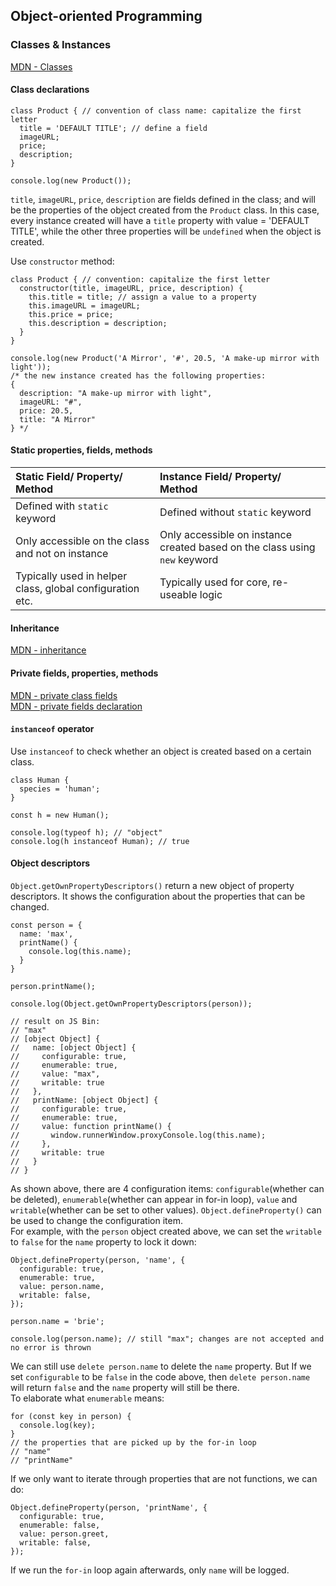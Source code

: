## Object-oriented Programming
 
### Classes & Instances

[MDN - Classes](https://developer.mozilla.org/en-US/docs/Web/JavaScript/Reference/Classes)

#### Class declarations
```
class Product { // convention of class name: capitalize the first letter
  title = 'DEFAULT TITLE'; // define a field
  imageURL;
  price;
  description;
}

console.log(new Product());
```
`title`, `imageURL`, `price`, `description` are fields defined in the class; and will be the properties of the object created from the `Product` class. In this case, every instance created will have a `title` property with value = 'DEFAULT TITLE', while the other three properties will be `undefined` when the object is created.
<br />

Use `constructor` method:
```
class Product { // convention: capitalize the first letter
  constructor(title, imageURL, price, description) {
    this.title = title; // assign a value to a property
    this.imageURL = imageURL;
    this.price = price;
    this.description = description;
  }
}

console.log(new Product('A Mirror', '#', 20.5, 'A make-up mirror with light'));
/* the new instance created has the following properties:
{
  description: "A make-up mirror with light",
  imageURL: "#",
  price: 20.5,
  title: "A Mirror"
} */
```

#### Static properties, fields, methods
| Static Field/ Property/ Method                            | Instance Field/ Property/ Method                                           |
|:----------------------------------------------------------|:---------------------------------------------------------------------------|
| Defined with `static` keyword                             | Defined without `static` keyword                                           |
| Only accessible on the class and not on instance          | Only accessible on instance created based on the class using `new` keyword |
| Typically used in helper class, global configuration etc. | Typically used for core, re-useable logic                                  |

#### Inheritance
[MDN - inheritance](https://developer.mozilla.org/en-US/docs/Learn/JavaScript/Objects/Inheritance)

#### Private fields, properties, methods
[MDN - private class fields](https://developer.mozilla.org/en-US/docs/Web/JavaScript/Reference/Classes/Private_class_fields)<br />
[MDN - private fields declaration](https://developer.mozilla.org/en-US/docs/Web/JavaScript/Reference/Classes#:~:text=Private%20field%20declarations,-Using%20private%20fields&text=By%20defining%20things%20which%20are,front%20in%20a%20field%20declaration.)

#### `instanceof` operator
Use `instanceof` to check whether an object is created based on a certain class.
```
class Human {
  species = 'human';
}

const h = new Human();

console.log(typeof h); // "object"
console.log(h instanceof Human); // true
```

#### Object descriptors
`Object.getOwnPropertyDescriptors()` return a new object of property descriptors. It shows the configuration about the properties that can be changed.
```
const person = {
  name: 'max',
  printName() {
    console.log(this.name);
  }
}

person.printName();

console.log(Object.getOwnPropertyDescriptors(person));

// result on JS Bin:
// "max"
// [object Object] {
//   name: [object Object] {
//     configurable: true,
//     enumerable: true,
//     value: "max",
//     writable: true
//   },
//   printName: [object Object] {
//     configurable: true,
//     enumerable: true,
//     value: function printName() {
//       window.runnerWindow.proxyConsole.log(this.name);
//     },
//     writable: true
//   }
// }
```
As shown above, there are 4 configuration items: `configurable`(whether can be deleted), `enumerable`(whether can appear in for-in loop), `value` and `writable`(whether can be set to other values). `Object.defineProperty()` can be used to change the configuration item.<br />
For example, with the `person` object created above, we can set the `writable` to `false` for the `name` property to lock it down:
```
Object.defineProperty(person, 'name', {
  configurable: true,
  enumerable: true,
  value: person.name,
  writable: false,
});

person.name = 'brie';

console.log(person.name); // still "max"; changes are not accepted and no error is thrown
```
We can still use `delete person.name` to delete the `name` property. But If we set `configurable` to be `false` in the code above, then `delete person.name` will return `false` and the `name` property will still be there.<br />
To elaborate what `enumerable` means: 
```
for (const key in person) {
  console.log(key);
}
// the properties that are picked up by the for-in loop
// "name"
// "printName"
```
If we only want to iterate through properties that are not functions, we can do:
```
Object.defineProperty(person, 'printName', {
  configurable: true,
  enumerable: false,
  value: person.greet,
  writable: false,
});
```
If we run the `for-in` loop again afterwards, only `name` will be logged.
